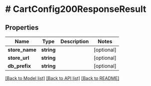 # # CartConfig200ResponseResult

## Properties

Name | Type | Description | Notes
------------ | ------------- | ------------- | -------------
**store_name** | **string** |  | [optional]
**store_url** | **string** |  | [optional]
**db_prefix** | **string** |  | [optional]

[[Back to Model list]](../../README.md#models) [[Back to API list]](../../README.md#endpoints) [[Back to README]](../../README.md)
